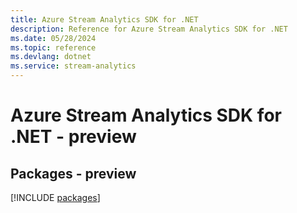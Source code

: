```yaml
---
title: Azure Stream Analytics SDK for .NET
description: Reference for Azure Stream Analytics SDK for .NET
ms.date: 05/28/2024
ms.topic: reference
ms.devlang: dotnet
ms.service: stream-analytics
---
```

# Azure Stream Analytics SDK for .NET - preview
## Packages - preview
[!INCLUDE [packages](stream-analytics-index.md)]